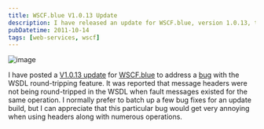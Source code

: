 ```yaml
---
title: WSCF.blue V1.0.13 Update
description: I have released an update for WSCF.blue, version 1.0.13, to fix a bug with the WSDL round-tripping feature that caused message headers not to be round-tripped when fault messages existed for the same operation.
pubDatetime: 2011-10-14
tags: [web-services, wscf]
---
```


![image](/images/blog/WSCF-Logo.png)

I have posted a [V1.0.13 update](http://wscfblue.codeplex.com/releases/view/75058#DownloadId=292847) for [WSCF.blue](http://wscfblue.codeplex.com/) to address a [bug](http://wscfblue.codeplex.com/workitem/13287) with the WSDL round-tripping feature. It was reported that message headers were not being round-tripped in the WSDL when fault messages existed for the same operation. I normally prefer to batch up a few bug fixes for an update build, but I can appreciate that this particular bug would get very annoying when using headers along with numerous operations.
